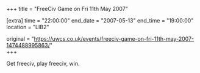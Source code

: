 +++
title = "FreeCiv Game on Fri 11th May 2007"

[extra]
time = "22:00:00"
end_date = "2007-05-13"
end_time = "19:00:00"
location = "LIB2"

original = "https://uwcs.co.uk/events/freeciv-game-on-fri-11th-may-2007-1474488995863/"    
+++

Get freeciv, play freeciv, win.

